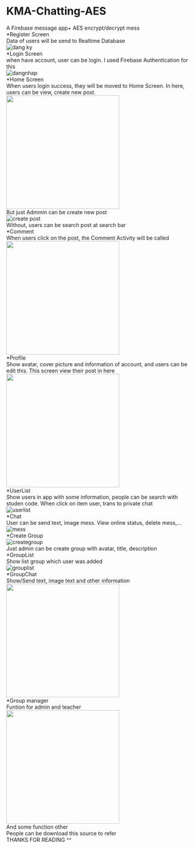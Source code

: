 # KMA-Chatting-AES
A Firebase message app+ AES encrypt/decrypt mess<br />
*Register Screen<br />
Data of users will be send to Realtime Database<br />
![dang ky](https://user-images.githubusercontent.com/94952035/148667195-7582be9b-8bf9-4702-b519-46b3aa4c46b7.png)
<br />
*Login Screen<br />
when have account, user can be login. I used Firebase Authentication for this<br />
![dangnhap](https://user-images.githubusercontent.com/94952035/148667209-2d46c719-92c9-427b-9d4f-f6ae73bdf958.png)
<br />
*Home Screen<br />
When users login success, they will be moved to Home Screen. In here, users can be view, create new post.<br />
<img src="https://user-images.githubusercontent.com/94952035/148667264-e4919438-904c-4328-986f-d86e26b8c159.png" width="300" />
<br />
But just Admmin can be create new post <br />
![create post](https://user-images.githubusercontent.com/94952035/148667397-3b8d4700-2057-4a13-b3c5-8cba5fa3aff1.png) <br />
Without, users can be search post at search bar<br />
*Comment<br />
When users click on the post, the Comment Activity will be called<br />
<img src="https://user-images.githubusercontent.com/94952035/148667378-90e779bd-fdd3-42b1-8b67-d18a0d78b1d6.png" width="300" />
<br />
*Profile<br />
Show avatar, cover picture and information of account, and users can be edit this. This screen view their post in here<br />
<img src="https://user-images.githubusercontent.com/94952035/148667409-fa565788-2eec-44a7-8737-5faccbeb803e.png" width="300" /><br />
*UserList<br />
Show users in app with some information, people can be search with studen code. When click on item user, trans to private chat<br />
![userlist](https://user-images.githubusercontent.com/94952035/148667456-c51a01c8-9d48-4c34-9430-86099eb42171.png)
<br />
*Chat<br />
User can be send text, image mess. View online status, delete mess,...<br />
![mess](https://user-images.githubusercontent.com/94952035/148667479-b54a319a-eeb8-44f1-a123-9c745a8e3a64.png)
<br />
*Create Group<br />
![creategroup](https://user-images.githubusercontent.com/94952035/148667475-4c6a6dca-bcac-4a2f-9f31-45eb7be9ed0b.png)<br />
Just admin can be create group with avatar, title, description<br />
*GroupList<br />
Show list group which user was added<br />
![grouplist](https://user-images.githubusercontent.com/94952035/148667477-433546a6-8cb0-43e7-b899-6e20e0718bf8.png)<br />
*GroupChat<br />
Show/Send text, image text and other information<br />
<img src="https://user-images.githubusercontent.com/94952035/148667476-91c8399b-94cf-4ec4-b46f-7dfc287d3f2b.png" width="300" /><br />
*Group manager<br />
Funtion for admin and teacher<br />
<img src="https://user-images.githubusercontent.com/94952035/148667478-9d829c9f-9eca-4a02-b730-0416fd446e7d.png" width="300" /><br />
And some function other<br />
People can be download this source to refer <br />
THANKS FOR READING ^^







